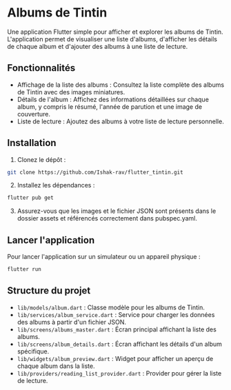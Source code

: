 # Albums de Tintin

Une application Flutter simple pour afficher et explorer les albums de Tintin. L'application permet de visualiser une liste d'albums, d'afficher les détails de chaque album et d'ajouter des albums à une liste de lecture.

## Fonctionnalités

- Affichage de la liste des albums : Consultez la liste complète des albums de Tintin avec des images miniatures.
- Détails de l'album : Affichez des informations détaillées sur chaque album, y compris le résumé, l'année de parution et une image de couverture.
- Liste de lecture : Ajoutez des albums à votre liste de lecture personnelle.

## Installation

1. Clonez le dépôt :

```sh
git clone https://github.com/Ishak-rav/flutter_tintin.git
```

2. Installez les dépendances :

```sh
flutter pub get
```

3. Assurez-vous que les images et le fichier JSON sont présents dans le dossier assets et référencés correctement dans pubspec.yaml.

## Lancer l'application

Pour lancer l'application sur un simulateur ou un appareil physique :

```sh
flutter run
```

## Structure du projet

- `lib/models/album.dart` : Classe modèle pour les albums de Tintin.
- `lib/services/album_service.dart` : Service pour charger les données des albums à partir d'un fichier JSON.
- `lib/screens/albums_master.dart` : Écran principal affichant la liste des albums.
- `lib/screens/album_details.dart` : Écran affichant les détails d'un album spécifique.
- `lib/widgets/album_preview.dart` : Widget pour afficher un aperçu de chaque album dans la liste.
- `lib/providers/reading_list_provider.dart` : Provider pour gérer la liste de lecture.
